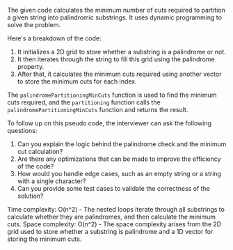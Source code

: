 The given code calculates the minimum number of cuts required to partition a given string into palindromic substrings. It uses dynamic programming to solve the problem.

Here's a breakdown of the code:
1. It initializes a 2D grid to store whether a substring is a palindrome or not.
2. It then iterates through the string to fill this grid using the palindrome property.
3. After that, it calculates the minimum cuts required using another vector to store the minimum cuts for each index.

The `palindromePartitioningMinCuts` function is used to find the minimum cuts required, and the `partitioning` function calls the `palindromePartitioningMinCuts` function and returns the result.

To follow up on this pseudo code, the interviewer can ask the following questions:
1. Can you explain the logic behind the palindrome check and the minimum cut calculation?
2. Are there any optimizations that can be made to improve the efficiency of the code?
3. How would you handle edge cases, such as an empty string or a string with a single character?
4. Can you provide some test cases to validate the correctness of the solution?

Time complexity: O(n^2) - The nested loops iterate through all substrings to calculate whether they are palindromes, and then calculate the minimum cuts.
Space complexity: O(n^2) - The space complexity arises from the 2D grid used to store whether a substring is palindrome and a 1D vector for storing the minimum cuts.